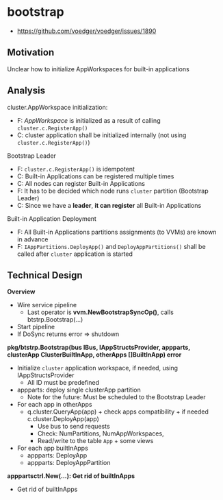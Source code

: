 # bootstrap

- https://github.com/voedger/voedger/issues/1890

## Motivation

Unclear how to initialize AppWorkspaces for built-in applications

## Analysis

cluster.AppWorkspace initialization:

- F: *AppWorkspace* is initialized as a result of calling `cluster.c.RegisterApp()`
- C: cluster application shall be initialized internally (not using `cluster.c.RegisterApp()`)

Bootstrap Leader

- F: `cluster.c.RegisterApp()` is idempotent
- C: Built-in Applications can be registered multiple times
- C: All nodes can register Built-in Applications
- F: It has to be decided which node runs `cluster` partition (Bootstrap Leader)
- C: Since we have a **leader**, **it can register** all Built-in Applications

Built-in Application Deployment

- F: All Built-in Applications partitions assignments (to VVMs) are known in advance
- F: `IAppPartitions.DeployApp()` and `DeployAppPartitions()` shall be called after `cluster` application is started

## Technical Design

**Overview**

- Wire service pipeline
  - Last operator is **vvm.NewBootstrapSyncOp()**, calls btstrp.Bootstrap(...)
- Start pipeline
- If DoSync returns error => shutdown

**pkg/btstrp.Bootstrap(bus IBus, IAppStructsProvider, appparts, clusterApp ClusterBuiltInApp, otherApps []BuiltInApp) error**

- Initialize `cluster` application workspace, if needed, using IAppStructsProvider
  - All ID must be predefined
- appparts: deploy single clusterApp partition
   - Note for the future: Must be scheduled to the Bootstrap Leader
- For each app in otherApps
  - q.cluster.QueryApp(app) + check apps compatibility + if needed c.cluster.DeployApp(app)
    - Use bus to send requests
    - Check: NumPartitions, NumAppWorkspaces, 
    - Read/write to the table `App` + some views
- For each app builtInApps
  - appparts: DeployApp
  - appparts: DeployAppPartition
  
**apppartsctrl.New(...): Get rid of builtInApps**

- Get rid of builtInApps
